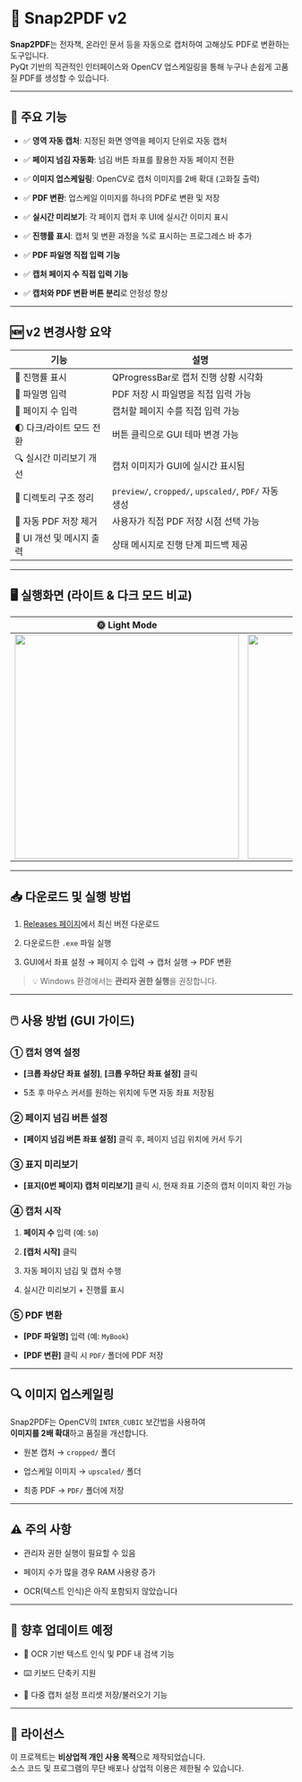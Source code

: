 # 📸 Snap2PDF v2

**Snap2PDF**는 전자책, 온라인 문서 등을 자동으로 캡처하여 고해상도 PDF로 변환하는 도구입니다.  
PyQt 기반의 직관적인 인터페이스와 OpenCV 업스케일링을 통해 누구나 손쉽게 고품질 PDF를 생성할 수 있습니다.

----------

## 🚀 주요 기능

-   ✅ **영역 자동 캡처**: 지정된 화면 영역을 페이지 단위로 자동 캡처
    
-   ✅ **페이지 넘김 자동화**: 넘김 버튼 좌표를 활용한 자동 페이지 전환
    
-   ✅ **이미지 업스케일링**: OpenCV로 캡처 이미지를 2배 확대 (고화질 출력)
    
-   ✅ **PDF 변환**: 업스케일 이미지를 하나의 PDF로 변환 및 저장
    
-   ✅ **실시간 미리보기**: 각 페이지 캡처 후 UI에 실시간 이미지 표시
    
-   ✅ **진행률 표시**: 캡처 및 변환 과정을 %로 표시하는 프로그레스 바 추가
    
-   ✅ **PDF 파일명 직접 입력 기능**
    
-   ✅ **캡처 페이지 수 직접 입력 기능**
    
-   ✅ **캡처와 PDF 변환 버튼 분리**로 안정성 향상
    

----------

## 🆕 v2 변경사항 요약

| 기능                         | 설명 |
|------------------------------|------|
| 🎯 진행률 표시                | QProgressBar로 캡처 진행 상황 시각화 |
| 📝 파일명 입력                | PDF 저장 시 파일명을 직접 입력 가능 |
| 📄 페이지 수 입력             | 캡처할 페이지 수를 직접 입력 가능 |
| 🌓 다크/라이트 모드 전환      | 버튼 클릭으로 GUI 테마 변경 가능 |
| 🔍 실시간 미리보기 개선       | 캡처 이미지가 GUI에 실시간 표시됨 |
| 📂 디렉토리 구조 정리         | `preview/`, `cropped/`, `upscaled/`, `PDF/` 자동 생성 |
| 🚫 자동 PDF 저장 제거         | 사용자가 직접 PDF 저장 시점 선택 가능 |
| 🧼 UI 개선 및 메시지 출력      | 상태 메시지로 진행 단계 피드백 제공 |

----------

## 🖥️ 실행화면 (라이트 & 다크 모드 비교)

<table>
  <thead>
    <tr>
      <th style="text-align:center;">🌞 Light Mode</th>
      <th style="text-align:center;">🌙 Dark Mode</th>
    </tr>
  </thead>
  <tbody>
    <tr>
      <td align="center"><img src="Snap2PDF-2.png" width="400"/></td>
      <td align="center"><img src="Snap2PDF-1.png" width="400"/></td>
    </tr>
  </tbody>
</table>

----------

## 📥 다운로드 및 실행 방법

1.  [Releases 페이지](https://github.com/Chris99ChangHo/Snap2PDF/releases)에서 최신 버전 다운로드
    
2.  다운로드한 `.exe` 파일 실행
    
3.  GUI에서 좌표 설정 → 페이지 수 입력 → 캡처 실행 → PDF 변환
    

> 💡 Windows 환경에서는 **관리자 권한 실행**을 권장합니다.

----------

## 🖱️ 사용 방법 (GUI 가이드)

### ① 캡처 영역 설정

-   **[크롭 좌상단 좌표 설정]**, **[크롭 우하단 좌표 설정]** 클릭
    
-   5초 후 마우스 커서를 원하는 위치에 두면 자동 좌표 저장됨
    

### ② 페이지 넘김 버튼 설정

-   **[페이지 넘김 버튼 좌표 설정]** 클릭 후, 페이지 넘김 위치에 커서 두기
    

### ③ 표지 미리보기

-   **[표지(0번 페이지) 캡처 미리보기]** 클릭 시, 현재 좌표 기준의 캡처 이미지 확인 가능
    

### ④ 캡처 시작

1.  **페이지 수** 입력 (예: `50`)
    
2.  **[캡처 시작]** 클릭
    
3.  자동 페이지 넘김 및 캡처 수행
    
4.  실시간 미리보기 + 진행률 표시
    

### ⑤ PDF 변환

-   **[PDF 파일명]** 입력 (예: `MyBook`)
    
-   **[PDF 변환]** 클릭 시 `PDF/` 폴더에 PDF 저장
    

----------

## 🔍 이미지 업스케일링

Snap2PDF는 OpenCV의 `INTER_CUBIC` 보간법을 사용하여  
**이미지를 2배 확대**하고 품질을 개선합니다.

-   원본 캡처 → `cropped/` 폴더
    
-   업스케일 이미지 → `upscaled/` 폴더
    
-   최종 PDF → `PDF/` 폴더에 저장
    

----------

## ⚠️ 주의 사항

-   관리자 권한 실행이 필요할 수 있음
    
-   페이지 수가 많을 경우 RAM 사용량 증가
    
-   OCR(텍스트 인식)은 아직 포함되지 않았습니다
    

----------

## 🔮 향후 업데이트 예정

-   🧠 OCR 기반 텍스트 인식 및 PDF 내 검색 기능
    
-   ⌨️ 키보드 단축키 지원
    
-   🧩 다중 캡처 설정 프리셋 저장/불러오기 기능
    

----------

## 📜 라이선스

이 프로젝트는 **비상업적 개인 사용 목적**으로 제작되었습니다.  
소스 코드 및 프로그램의 무단 배포나 상업적 이용은 제한될 수 있습니다.
